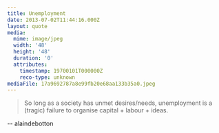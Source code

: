 ```yaml
---
title: Unemployment
date: 2013-07-02T11:44:16.000Z
layout: quote
media:
  mime: image/jpeg
  width: '48'
  height: '48'
  duration: '0'
  attributes:
    timestamp: 19700101T000000Z
    reco-type: unknown
mediaFile: 17a9692787a8e99fb20e68aa133b35a0.jpeg
---
```


> So long as a society has unmet desires/needs, unemployment is a (tragic) failure to organise capital + labour + ideas.

-- alaindebotton
